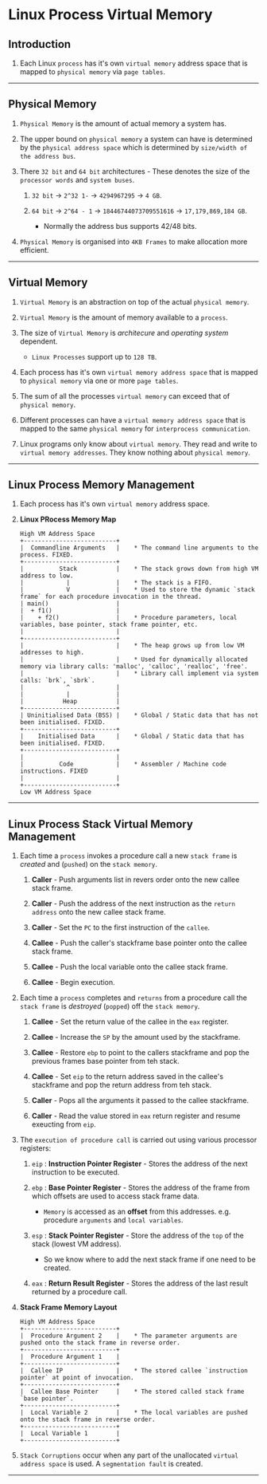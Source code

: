# Linux Process Virtual Memory

## Introduction

1. Each Linux `process` has it's own `virtual memory` address space that is mapped to `physical memory` via `page tables`.

---

## Physical Memory

1. `Physical Memory` is the amount of actual memory a system has.

2. The upper bound on `physical memory` a system can have is determined by the `physical address space`  which is determined by `size/width of the address bus`.

3. There `32 bit` and `64 bit` architectures - These denotes the size of the `processor words` and `system buses`.

    1. `32 bit` -> `2^32 1-` -> `4294967295` -> `4 GB`.

    2. `64 bit` -> `2^64 - 1` -> `18446744073709551616` -> `17,179,869,184 GB`.

        * Normally the address bus supports 42/48 bits.

4. `Physical Memory` is organised into `4KB Frames` to make allocation more efficient.

---

## Virtual Memory

1. `Virtual Memory` is an abstraction on top of the actual `physical memory`.

2. `Virtual Memory` is the amount of memory available to a `process`.

3. The size of `Virtual Memory` is _architecure_ and _operating system_ dependent.

    * `Linux Processes` support up to `128 TB`.

4. Each process has it's own `virtual memory address space` that is mapped to `physical memory` via one or more `page tables`.

5. The sum of all the processes `virtual memory` can exceed that of `physical memory`.

6. Different processes can have a `virtual memory address space` that is mapped to the same `physical memory` for `interprocess communication`.

7. Linux programs only know about `virtual memory`. They read and write to `virtual memory addresses`. They know nothing about `physical memory`.

---

## Linux Process Memory Management

1. Each process has it's own `virtual memory` address space.

2. __Linux PRocess Memory Map__

    ```
    High VM Address Space
    +--------------------------+
    |  Commandline Arguments   |    * The command line arguments to the process. FIXED.
    +--------------------------+
    |          Stack           |    * The stack grows down from high VM address to low.
    |            |             |    * The stack is a FIFO.
    |            V             |    * Used to store the dynamic `stack frame` for each procedure invocation in the thread.
    | main()                   |
    |  + f1()                  |
    |    + f2()                |    * Procedure parameters, local variables, base pointer, stack frame pointer, etc.
    |                          |
    +--------------------------+
    |                          |    * The heap grows up from low VM addresses to high.
    |                          |    * Used for dynamically allocated memory via library calls: 'malloc', 'calloc', 'realloc', 'free'.
    |                          |    * Library call implement via system calls: `brk`, `sbrk`.
    |            ^             |
    |            |             |
    |           Heap           |
    +--------------------------+
    | Uninitialised Data (BSS) |    * Global / Static data that has not been initialised. FIXED.
    +--------------------------+
    |    Initialised Data      |    * Global / Static data that has been initialised. FIXED.
    +--------------------------+
    |                          |
    |          Code            |    * Assembler / Machine code instructions. FIXED
    |                          |
    +--------------------------+
    Low VM Address Space
    ```

---

## Linux Process Stack Virtual Memory Management

1. Each time a `process` invokes a procedure call a new `stack frame` is _created_ and (`pushed`) on the `stack memory`.

    1. __Caller__ - Push arguments list in revers order onto the new callee stack frame.

    2. __Caller__ - Push the address of the next instruction as the `return address` onto the new callee stack frame.

    3. __Caller__ - Set the `PC` to the first instruction of the `callee`.

    4. __Callee__ - Push the caller's stackframe base pointer onto the callee stack frame.

    5. __Callee__ - Push the local variable onto the callee stack frame.

    6. __Callee__ - Begin execution.

2. Each time a `process` completes and `returns` from a procedure call the `stack frame` is _destroyed_ (`popped`) off the `stack memory`.

    1. __Callee__ - Set the return value of the callee in the `eax` register.

    2. __Callee__ - Increase the `SP` by the amount used by the stackframe.

    3. __Callee__ - Restore `ebp` to point to the callers stackframe and pop the previous frames base pointer from teh stack.

    4. __Callee__ - Set `eip` to the return address saved in the callee's stackframe and pop the return address from teh stack.

    5. __Caller__ - Pops all the arguments it passed to the callee stackframe.

    6. __Caller__ - Read the value stored in `eax` return register and resume exeucting from `eip`.

3. The `execution of procedure call` is carried out using various processor registers:

    1. `eip` : __Instruction Pointer Register__ - Stores the address of the next instruction to be executed.
    
    2. `ebp` : __Base Pointer Register__ - Stores the address of the frame from which offsets are used to access stack frame data. 

        * `Memory` is accessed as an __offset__ from this addresses. e.g. procedure `arguments` and `local variables`.
    
    3. `esp` : __Stack Pointer Register__ - Store the address of the `top` of the stack (lowest VM address).

        * So we know where to add the next stack frame if one need to be created.
    
    4. `eax` : __Return Result Register__ - Stores the address of the last result returned by a procedure call.


3. __Stack Frame Memory Layout__

    ```
    High VM Address Space
    +--------------------------+
    |  Procedure Argument 2    |    * The parameter arguments are pushed onto the stack frame in reverse order.
    +--------------------------+
    |  Procedure Argument 1    |
    +--------------------------+
    |  Callee IP               |    * The stored callee `instruction pointer` at point of invocation.
    +--------------------------+
    |  Callee Base Pointer     |    * The stored called stack frame `base pointer`.
    +--------------------------+
    |  Local Variable 2        |    * The local variables are pushed onto the stack frame in reverse order.
    +--------------------------+
    |  Local Variable 1        |
    +--------------------------+
    ```

3. `Stack Corruptions` occur when any part of the unallocated `virtual address space` is used. A `segmentation fault` is created.

---

